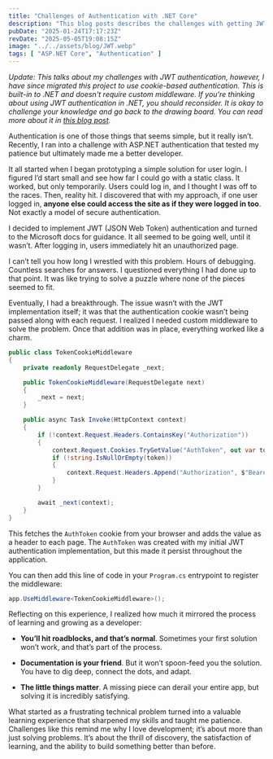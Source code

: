 ```yaml
---
title: "Challenges of Authentication with .NET Core"
description: "This blog posts describes the challenges with getting JWT authentication working with .NET Core and Razor Pages."
pubDate: "2025-01-24T17:17:23Z"
revDate: "2025-05-05T19:08:15Z"
image: "../../assets/blog/JWT.webp"
tags: [ "ASP.NET Core", "Authentication" ]
---
```


*Update: This talks about my challenges with JWT authentication, however, I have since migrated this project to use cookie-based authentication. This is built-in to .NET and doesn't require custom middleware. If you're thinking about using JWT authentication in .NET, you should reconsider. It is okay to challenge your knowledge and go back to the drawing board. You can read more about it in [this blog post](/blog/improving-authentication-in-my-projects).*

Authentication is one of those things that seems simple, but it really isn’t. Recently, I ran into a challenge with ASP.NET authentication that tested my patience but ultimately made me a better developer.

It all started when I began prototyping a simple solution for user login. I figured I’d start small and see how far I could go with a static class. It worked, but only temporarily. Users could log in, and I thought I was off to the races. Then, reality hit. I discovered that with my approach, if one user logged in, **anyone else could access the site as if they were logged in too**. Not exactly a model of secure authentication.

I decided to implement JWT (JSON Web Token) authentication and turned to the Microsoft docs for guidance. It all seemed to be going well, until it wasn’t. After logging in, users immediately hit an unauthorized page.

I can’t tell you how long I wrestled with this problem. Hours of debugging. Countless searches for answers. I questioned everything I had done up to that point. It was like trying to solve a puzzle where none of the pieces seemed to fit.

Eventually, I had a breakthrough. The issue wasn’t with the JWT implementation itself; it was that the authentication cookie wasn’t being passed along with each request. I realized I needed custom middleware to solve the problem. Once that addition was in place, everything worked like a charm.

```csharp
public class TokenCookieMiddleware
{
    private readonly RequestDelegate _next;

    public TokenCookieMiddleware(RequestDelegate next)
    {
        _next = next;
    }

    public async Task Invoke(HttpContext context)
    {
        if (!context.Request.Headers.ContainsKey("Authorization"))
        {
            context.Request.Cookies.TryGetValue("AuthToken", out var token);
            if (!string.IsNullOrEmpty(token))
            {
                context.Request.Headers.Append("Authorization", $"Bearer {token}");
            }
        }

        await _next(context);
    }
}
```

This fetches the `AuthToken` cookie from your browser and adds the value as a header to each page. The
`AuthToken` was created with my initial JWT authentication implementation, but this made it persist throughout the application.

You can then add this line of code in your `Program.cs` entrypoint to register the middleware:

```csharp
app.UseMiddleware<TokenCookieMiddleware>();
```

Reflecting on this experience, I realized how much it mirrored the process of learning and growing as a developer:

- **You’ll hit roadblocks, and that’s normal**. Sometimes your first solution won’t work, and that’s part of the process.

- **Documentation is your friend**. But it won’t spoon-feed you the solution. You have to dig deep, connect the dots, and adapt.

- **The little things matter**. A missing piece can derail your entire app, but solving it is incredibly satisfying.

What started as a frustrating technical problem turned into a valuable learning experience that sharpened my skills and taught me patience. Challenges like this remind me why I love development; it’s about more than just solving problems. It’s about the thrill of discovery, the satisfaction of learning, and the ability to build something better than before.
